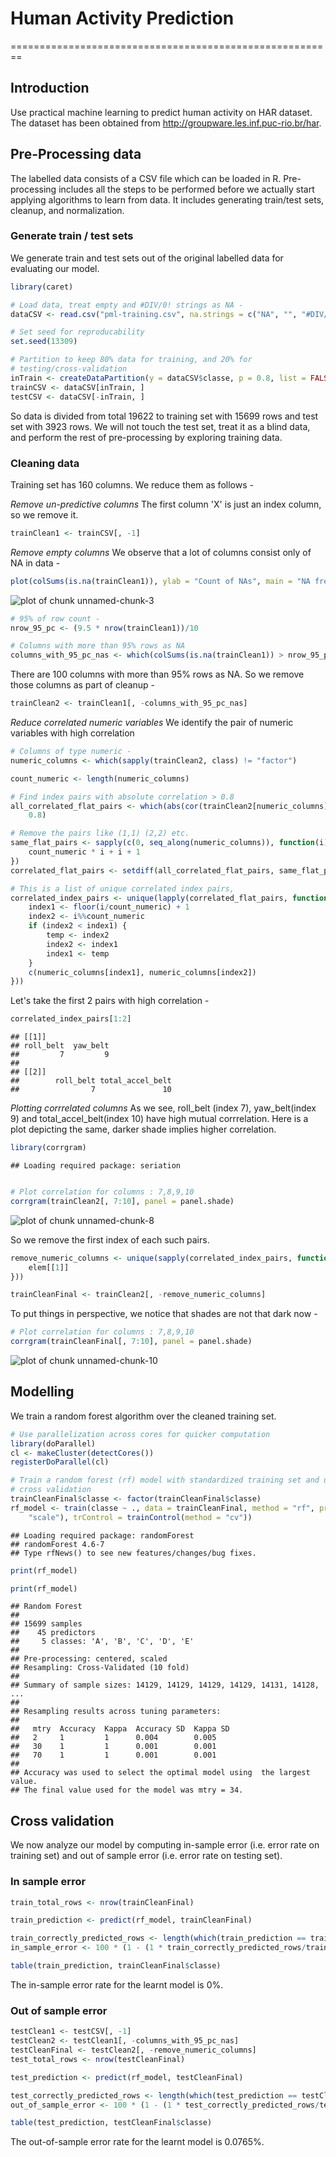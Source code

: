 # Human Activity Prediction
========================================================

## Introduction

Use practical machine learning to predict human activity on HAR dataset. The dataset has been obtained from http://groupware.les.inf.puc-rio.br/har. 


## Pre-Processing data
The labelled data consists of a CSV file which can be loaded in R. Pre-processing includes all the steps to be performed before we actually start applying algorithms to learn from data. It includes generating train/test sets, cleanup, and normalization.

### Generate train / test sets
We generate train and test sets out of the original labelled data for evaluating our model.


```r
library(caret)

# Load data, treat empty and #DIV/0! strings as NA -
dataCSV <- read.csv("pml-training.csv", na.strings = c("NA", "", "#DIV/0!"))

# Set seed for reproducability
set.seed(13309)

# Partition to keep 80% data for training, and 20% for
# testing/cross-validation
inTrain <- createDataPartition(y = dataCSV$classe, p = 0.8, list = FALSE)
trainCSV <- dataCSV[inTrain, ]
testCSV <- dataCSV[-inTrain, ]
```


So data is divided from total 19622 to training set with 15699 rows and test set with 3923 rows. We will not touch the test set, treat it as a blind data, and perform the rest of pre-processing by exploring training data. 

### Cleaning data
Training set has 160 columns. We reduce them as follows -

*Remove un-predictive columns*
The first column 'X' is just an index column, so we remove it.


```r
trainClean1 <- trainCSV[, -1]
```


*Remove empty columns*
We observe that a lot of columns consist only of NA in data -


```r
plot(colSums(is.na(trainClean1)), ylab = "Count of NAs", main = "NA frequency per column in training data")
```

![plot of chunk unnamed-chunk-3](figure/unnamed-chunk-3.png) 



```r
# 95% of row count -
nrow_95_pc <- (9.5 * nrow(trainClean1))/10

# Columns with more than 95% rows as NA
columns_with_95_pc_nas <- which(colSums(is.na(trainClean1)) > nrow_95_pc)
```


There are 100 columns with more than 95% rows as NA. So we remove those columns as part of cleanup -


```r
trainClean2 <- trainClean1[, -columns_with_95_pc_nas]
```


*Reduce correlated numeric variables*
We identify the pair of numeric variables with high correlation


```r
# Columns of type numeric -
numeric_columns <- which(sapply(trainClean2, class) != "factor")

count_numeric <- length(numeric_columns)

# Find index pairs with absolute correlation > 0.8
all_correlated_flat_pairs <- which(abs(cor(trainClean2[numeric_columns], trainClean2[numeric_columns])) > 
    0.8)

# Remove the pairs like (1,1) (2,2) etc.
same_flat_pairs <- sapply(c(0, seq_along(numeric_columns)), function(i) {
    count_numeric * i + i + 1
})
correlated_flat_pairs <- setdiff(all_correlated_flat_pairs, same_flat_pairs)

# This is a list of unique correlated index pairs,
correlated_index_pairs <- unique(lapply(correlated_flat_pairs, function(i) {
    index1 <- floor(i/count_numeric) + 1
    index2 <- i%%count_numeric
    if (index2 < index1) {
        temp <- index2
        index2 <- index1
        index1 <- temp
    }
    c(numeric_columns[index1], numeric_columns[index2])
}))
```


Let's take the first 2 pairs with high correlation -

```r
correlated_index_pairs[1:2]
```

```
## [[1]]
## roll_belt  yaw_belt 
##         7         9 
## 
## [[2]]
##        roll_belt total_accel_belt 
##                7               10
```


*Plotting corrrelated columns*
As we see, roll_belt (index 7), yaw_belt(index 9) and total_accel_belt(index 10) have high mutual corrrelation. Here is a plot depicting the same, darker shade implies higher correlation.


```r
library(corrgram)
```

```
## Loading required package: seriation
```

```r

# Plot correlation for columns : 7,8,9,10
corrgram(trainClean2[, 7:10], panel = panel.shade)
```

![plot of chunk unnamed-chunk-8](figure/unnamed-chunk-8.png) 


So we remove the first index of each such pairs.

```r
remove_numeric_columns <- unique(sapply(correlated_index_pairs, function(elem) {
    elem[[1]]
}))

trainCleanFinal <- trainClean2[, -remove_numeric_columns]
```


To put things in perspective, we notice that shades are not that dark now -


```r
# Plot correlation for columns : 7,8,9,10
corrgram(trainCleanFinal[, 7:10], panel = panel.shade)
```

![plot of chunk unnamed-chunk-10](figure/unnamed-chunk-10.png) 



## Modelling
We train a random forest algorithm over the cleaned training set.


```r
# Use parallelization across cores for quicker computation
library(doParallel)
cl <- makeCluster(detectCores())
registerDoParallel(cl)

# Train a random forest (rf) model with standardized training set and using
# cross validation
trainCleanFinal$classe <- factor(trainCleanFinal$classe)
rf_model <- train(classe ~ ., data = trainCleanFinal, method = "rf", preProcess = c("center", 
    "scale"), trControl = trainControl(method = "cv"))
```

```
## Loading required package: randomForest
## randomForest 4.6-7
## Type rfNews() to see new features/changes/bug fixes.
```

```r
print(rf_model)
```



```r
print(rf_model)
```

```
## Random Forest 
## 
## 15699 samples
##    45 predictors
##     5 classes: 'A', 'B', 'C', 'D', 'E' 
## 
## Pre-processing: centered, scaled 
## Resampling: Cross-Validated (10 fold) 
## 
## Summary of sample sizes: 14129, 14129, 14129, 14129, 14131, 14128, ... 
## 
## Resampling results across tuning parameters:
## 
##   mtry  Accuracy  Kappa  Accuracy SD  Kappa SD
##   2     1         1      0.004        0.005   
##   30    1         1      0.001        0.001   
##   70    1         1      0.001        0.001   
## 
## Accuracy was used to select the optimal model using  the largest value.
## The final value used for the model was mtry = 34.
```


## Cross validation
We now analyze our model by computing in-sample error (i.e. error rate on training set) and out of sample error (i.e. error rate on testing set).

### In sample error

```r
train_total_rows <- nrow(trainCleanFinal)

train_prediction <- predict(rf_model, trainCleanFinal)

train_correctly_predicted_rows <- length(which(train_prediction == trainCleanFinal$classe))
in_sample_error <- 100 * (1 - (1 * train_correctly_predicted_rows/train_total_rows))

table(train_prediction, trainCleanFinal$classe)
```

The in-sample error rate for the learnt model is 0%.

### Out of sample error

```r
testClean1 <- testCSV[, -1]
testClean2 <- testClean1[, -columns_with_95_pc_nas]
testCleanFinal <- testClean2[, -remove_numeric_columns]
test_total_rows <- nrow(testCleanFinal)

test_prediction <- predict(rf_model, testCleanFinal)

test_correctly_predicted_rows <- length(which(test_prediction == testCleanFinal$classe))
out_of_sample_error <- 100 * (1 - (1 * test_correctly_predicted_rows/test_total_rows))

table(test_prediction, testCleanFinal$classe)
```

The out-of-sample error rate for the learnt model is 0.0765%.

